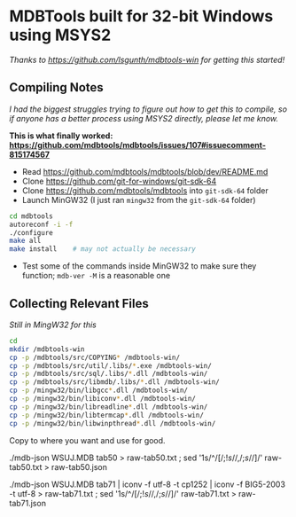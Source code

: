 # MDBTools built for 32-bit Windows using MSYS2

_Thanks to <https://github.com/lsgunth/mdbtools-win> for getting this started!_

## Compiling Notes

_I had the biggest struggles trying to figure out how to get this to compile, so if anyone has a better process using MSYS2 directly, please let me know._

**This is what finally worked: <https://github.com/mdbtools/mdbtools/issues/107#issuecomment-815174567>**

- Read <https://github.com/mdbtools/mdbtools/blob/dev/README.md>
- Clone <https://github.com/git-for-windows/git-sdk-64>
- Clone <https://github.com/mdbtools/mdbtools> into `git-sdk-64` folder
- Launch MinGW32 (I just ran `mingw32` from the `git-sdk-64` folder)

```sh
cd mdbtools
autoreconf -i -f
./configure
make all
make install    # may not actually be necessary
```

- Test some of the commands inside MinGW32 to make sure they function; `mdb-ver -M` is a reasonable one

## Collecting Relevant Files

_Still in MingW32 for this_

```sh
cd
mkdir /mdbtools-win
cp -p /mdbtools/src/COPYING* /mdbtools-win/
cp -p /mdbtools/src/util/.libs/*.exe /mdbtools-win/
cp -p /mdbtools/src/sql/.libs/*.dll /mdbtools-win/
cp -p /mdbtools/src/libmdb/.libs/*.dll /mdbtools-win/
cp -p /mingw32/bin/libgcc*.dll /mdbtools-win/
cp -p /mingw32/bin/libiconv*.dll /mdbtools-win/
cp -p /mingw32/bin/libreadline*.dll /mdbtools-win/
cp -p /mingw32/bin/libtermcap*.dll /mdbtools-win/
cp -p /mingw32/bin/libwinpthread*.dll /mdbtools-win/
```

Copy to where you want and use for good.



./mdb-json WSUJ.MDB tab50 > raw-tab50.txt ; sed '1s/^/[/;$!s/$/,/;$s/$/]/' raw-tab50.txt > raw-tab50.json


./mdb-json WSUJ.MDB tab71 | iconv -f utf-8 -t cp1252 | iconv -f BIG5-2003 -t utf-8 > raw-tab71.txt ; sed '1s/^/[/;$!s/$/,/;$s/$/]/' raw-tab71.txt > raw-tab71.json